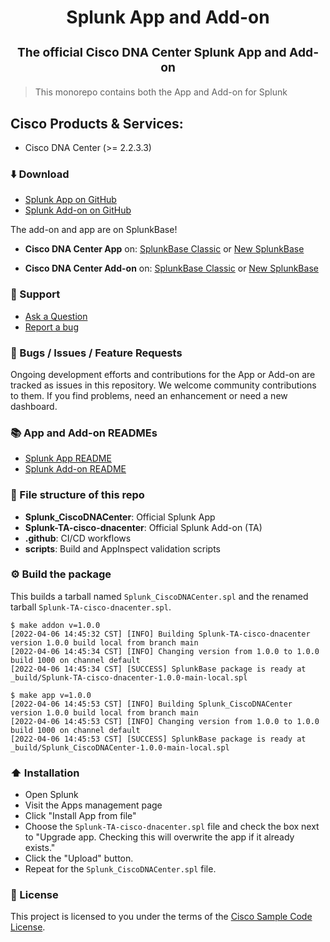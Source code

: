 <p align="center" style="color: #343a40">
  <h1 align="center">Splunk App and Add-on</h1>
</p>
<h3 align="center" style="font-size: 1.2rem;">The official Cisco DNA Center Splunk App and Add-on</h3>

>This monorepo contains both the App and Add-on for Splunk

## Cisco Products & Services:

- Cisco DNA Center (>= 2.2.3.3)

### ⬇️ Download

- [Splunk App on GitHub](https://github.com/cisco-en-programmability/splunk-apps/releases/download/v1.0.7/cisco-dna-center-app_102.tgz)
- [Splunk Add-on on GitHub](https://github.com/cisco-en-programmability/splunk-apps/releases/download/v1.0.7/cisco-dna-center-add-on_106.tgz)

The add-on and app are on SplunkBase!

- **Cisco DNA Center App** on: [SplunkBase Classic](https://classic.splunkbase.splunk.com/app/6669/) or [New SplunkBase](https://splunkbase.splunk.com/app/6669)

- **Cisco DNA Center Add-on** on: [SplunkBase Classic](https://classic.splunkbase.splunk.com/app/6668/) or [New SplunkBase](https://splunkbase.splunk.com/app/6668)


### 💬 Support

- [Ask a Question](https://github.com/cisco-en-programmability/splunk-apps/issues)
- [Report a bug](https://github.com/cisco-en-programmability/splunk-apps/issues)

### 🐛 Bugs / Issues / Feature Requests

Ongoing development efforts and contributions for the App or Add-on are tracked as issues in this repository.
We welcome community contributions to them. If you find problems, need an enhancement or need a new dashboard.

### 📚 App and Add-on READMEs

- [Splunk App README](https://github.com/cisco-en-programmability/splunk-apps/blob/main/Splunk_CiscoDNACenter/README.md)
- [Splunk Add-on README](https://github.com/cisco-en-programmability/splunk-apps/blob/main/Splunk-TA-cisco-dnacenter/README.md)

### 📂 File structure of this repo

- **Splunk_CiscoDNACenter**: Official Splunk App
- **Splunk-TA-cisco-dnacenter**: Official Splunk Add-on (TA)
- **.github**: CI/CD workflows
- **scripts**: Build and AppInspect validation scripts

### ⚙️ Build the package

This builds a tarball named `Splunk_CiscoDNACenter.spl` and the renamed tarball `Splunk-TA-cisco-dnacenter.spl`.

```shell
$ make addon v=1.0.0
[2022-04-06 14:45:32 CST] [INFO] Building Splunk-TA-cisco-dnacenter version 1.0.0 build local from branch main 
[2022-04-06 14:45:34 CST] [INFO] Changing version from 1.0.0 to 1.0.0 build 1000 on channel default 
[2022-04-06 14:45:34 CST] [SUCCESS] SplunkBase package is ready at _build/Splunk-TA-cisco-dnacenter-1.0.0-main-local.spl

$ make app v=1.0.0
[2022-04-06 14:45:53 CST] [INFO] Building Splunk_CiscoDNACenter version 1.0.0 build local from branch main 
[2022-04-06 14:45:53 CST] [INFO] Changing version from 1.0.0 to 1.0.0 build 1000 on channel default 
[2022-04-06 14:45:53 CST] [SUCCESS] SplunkBase package is ready at _build/Splunk_CiscoDNACenter-1.0.0-main-local.spl 
```


### ⬆️ Installation

- Open Splunk
- Visit the Apps management page
- Click "Install App from file"
- Choose the `Splunk-TA-cisco-dnacenter.spl` file and check the box next to "Upgrade app. Checking this will overwrite the app if it already exists."
- Click the "Upload" button.
- Repeat for the `Splunk_CiscoDNACenter.spl` file.

### 🔑 License

This project is licensed to you under the terms of the [Cisco Sample Code License](./LICENSE).

